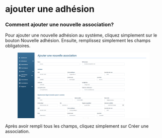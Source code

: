 # ajouter une adhésion

### Comment ajouter une nouvelle association?

Pour ajouter une nouvelle adhésion au système, cliquez simplement sur le bouton Nouvelle adhésion. Ensuite, remplissez simplement les champs obligatoires.

<figure><img src="../../../.gitbook/assets/asso-new.png" alt=""><figcaption></figcaption></figure>

Après avoir rempli tous les champs, cliquez simplement sur Créer une association.
